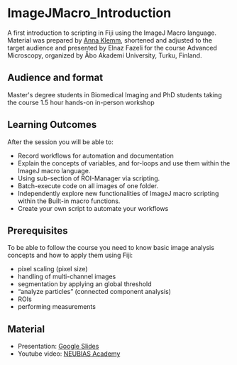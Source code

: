 # ImageJMacro_Introduction
A first introduction to scripting in Fiji using the ImageJ Macro language.
Material was prepared by [Anna Klemm](https://www.it.uu.se/katalog/annkl878), shortened and adjusted to the target audience and presented by Elnaz Fazeli for the course Advanced Microscopy, organized by Åbo Akademi University, Turku, Finland.

## Audience and format
Master's degree students in Biomedical Imaging and PhD students taking the course
1.5 hour hands-on in-person workshop

## Learning Outcomes
After the session you will be able to:
* Record workflows for automation and documentation
* Explain the concepts of variables, and for-loops and use them within the ImageJ macro language.
* Using sub-section of ROI-Manager via scripting.
* Batch-execute code on all images of one folder.
* Independently explore new functionalities of ImageJ macro scripting within the Built-in macro functions.
* Create your own script to automate your workflows

## Prerequisites
To be able to follow the course you need to know basic image analysis concepts and how to apply them using Fiji:
* pixel scaling (pixel size)
* handling of multi-channel images
* segmentation by applying an global threshold
* “analyze particles” (connected component analysis)
* ROIs
* performing measurements

## Material
* Presentation: [Google Slides]([https://docs.google.com/presentation/d/15TTMBoAyVDofQCap4degs4FnkF1JE8qiS_6ccKRUGPk/edit?usp=sharing](https://docs.google.com/presentation/d/15TTMBoAyVDofQCap4degs4FnkF1JE8qiS_6ccKRUGPk/edit?usp=sharing))
* Youtube video: [NEUBIAS Academy](https://www.youtube.com/watch?v=o8tfkdcd3DA)
